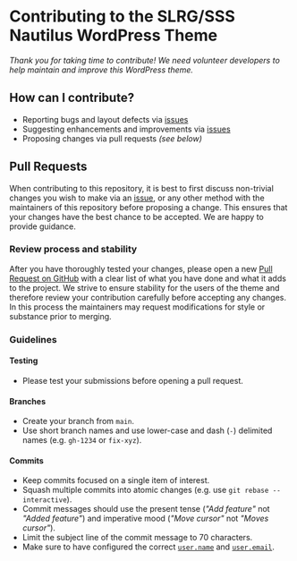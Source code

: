 # Contributing to the SLRG/SSS Nautilus WordPress Theme

*Thank you for taking time to contribute!
We need volunteer developers to help maintain and improve this WordPress theme.*

## How can I contribute?
* Reporting bugs and layout defects via [issues](https://github.com/slrg-sss/nautilus-wp-theme/issues)
* Suggesting enhancements and improvements via [issues](https://github.com/slrg-sss/nautilus-wp-theme/issues)
* Proposing changes via pull requests *(see below)*

## Pull Requests

When contributing to this repository, it is best to first discuss non-trivial changes you wish to make via
an [issue](https://github.com/slrg-sss/nautilus-wp-theme/issues), or any other method
with the maintainers of this repository before proposing a change. This ensures that your changes
have the best chance to be accepted. We are happy to provide guidance.

### Review process and stability
After you have thoroughly tested your changes, please open a new
[Pull Request on GitHub](https://docs.github.com/en/github/collaborating-with-pull-requests/proposing-changes-to-your-work-with-pull-requests/about-pull-requests)
with a clear list of what you have done and what it adds to the project.
We strive to ensure stability for the users of the theme and therefore review your contribution
carefully before accepting any changes. In this process the maintainers may request modifications
for style or substance prior to merging.

### Guidelines

#### Testing
* Please test your submissions before opening a pull request.

#### Branches
* Create your branch from `main`.
* Use short branch names and use lower-case and dash (`-`) delimited names (e.g. `gh-1234` or `fix-xyz`).

#### Commits
* Keep commits focused on a single item of interest.
* Squash multiple commits into atomic changes (e.g. use `git rebase --interactive`).
* Commit messages should use the present tense (*"Add feature"* not *"Added feature"*) and
  imperative mood (*"Move cursor"* not *"Moves cursor"*).
* Limit the subject line of the commit message to 70 characters.
* Make sure to have configured the correct
 [`user.name`](https://docs.github.com/en/get-started/getting-started-with-git/setting-your-username-in-git)
 and [`user.email`](https://docs.github.com/en/github/setting-up-and-managing-your-github-user-account/managing-email-preferences/setting-your-commit-email-address).

